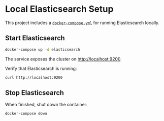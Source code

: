 # Local Elasticsearch Setup

This project includes a [`docker-compose.yml`](../docker-compose.yml) for running Elasticsearch locally.

## Start Elasticsearch

```bash
docker-compose up -d elasticsearch
```

The service exposes the cluster on <http://localhost:9200>.

Verify that Elasticsearch is running:

```bash
curl http://localhost:9200
```

## Stop Elasticsearch

When finished, shut down the container:

```bash
docker-compose down
```
